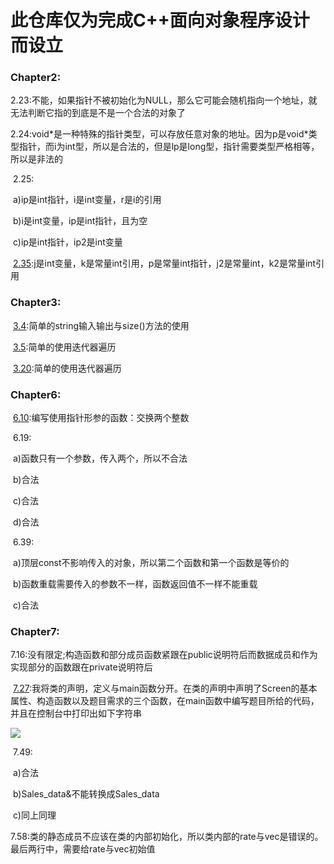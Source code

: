 # 此仓库仅为完成C++面向对象程序设计而设立

### Chapter2:

​	2.23:不能，如果指针不被初始化为NULL，那么它可能会随机指向一个地址，就无法判断它指的到底是不是一个合法的对象了

​	2.24:void\*是一种特殊的指针类型，可以存放任意对象的地址。因为p是void\*类型指针，而i为int型，所以是合法的，但是lp是long型，指针需要类型严格相等，所以是非法的

​	2.25:

​		a)ip是int指针，i是int变量，r是i的引用

​		b)i是int变量，ip是int指针，且为空

​		c)ip是int指针，ip2是int变量

​	[2.35](https://github.com/SiberiaHLY/HDU_cppPrimerPractice/blob/master/src/chapter2/2_35.cpp):j是int变量，k是常量int引用，p是常量int指针，j2是常量int，k2是常量int引用

### Chapter3:

​	[3.4](https://github.com/SiberiaHLY/HDU_cppPrimerPractice/blob/master/src/chapter3/3_4.cpp):简单的string输入输出与size()方法的使用

​	[3.5](https://github.com/SiberiaHLY/HDU_cppPrimerPractice/blob/master/src/chapter3/3_5.cpp):简单的使用迭代器遍历

​	[3.20](https://github.com/SiberiaHLY/HDU_cppPrimerPractice/blob/master/src/chapter3/3_20.cpp):简单的使用迭代器遍历

### Chapter6:

​	[6.10](https://github.com/SiberiaHLY/HDU_cppPrimerPractice/blob/master/src/chapter6/6_10.cpp):编写使用指针形参的函数：交换两个整数

​	6.19:

​		a)函数只有一个参数，传入两个，所以不合法

​		b)合法

​		c)合法

​		d)合法

​	6.39:

​		a)顶层const不影响传入的对象，所以第二个函数和第一个函数是等价的

​		b)函数重载需要传入的参数不一样，函数返回值不一样不能重载

​		c)合法

### Chapter7:

​	7.16:没有限定;构造函数和部分成员函数紧跟在public说明符后而数据成员和作为实现部分的函数跟在private说明符后

​	[7.27](https://github.com/SiberiaHLY/HDU_cppPrimerPractice/blob/master/src/chapter7/7_27.cpp):我将类的声明，定义与main函数分开。在类的声明中声明了Screen的基本属性、构造函数以及题目需求的三个函数，在main函数中编写题目所给的代码，并且在控制台中打印出如下字符串

![](https://github.com/SiberiaHLY/HDU_cppPrimerPractice/tree/master/src/chapter7/picture1.png)

​	7.49:

​		a)合法

​		b)Sales_data&不能转换成Sales_data

​		c)同上同理

​	7.58:类的静态成员不应该在类的内部初始化，所以类内部的rate与vec是错误的。最后两行中，需要给rate与vec初始值

